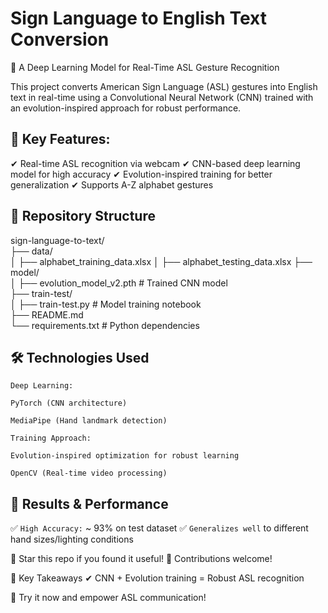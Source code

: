 # Sign Language to English Text Conversion

📌 A Deep Learning Model for Real-Time ASL Gesture Recognition

This project converts American Sign Language (ASL) gestures into English text in real-time using a Convolutional Neural Network (CNN) trained with an evolution-inspired approach for robust performance.

## 🚀 Key Features:

✔ Real-time ASL recognition via webcam
✔ CNN-based deep learning model for high accuracy
✔ Evolution-inspired training for better generalization
✔ Supports A-Z alphabet gestures

## 📂 Repository Structure

sign-language-to-text/  
├── data/  
│ ├── alphabet_training_data.xlsx
│ ├── alphabet_testing_data.xlsx
├── model/  
│ ├── evolution_model_v2.pth # Trained CNN model  
├── train-test/  
│ ├── train-test.py # Model training notebook  
├── README.md  
└── requirements.txt # Python dependencies

## 🛠 Technologies Used

`Deep Learning:`

`PyTorch (CNN architecture)`

`MediaPipe (Hand landmark detection)`

`Training Approach:`

`Evolution-inspired optimization for robust learning`

`OpenCV (Real-time video processing)`

## 🎯 Results & Performance

✅ `High Accuracy:` ~ 93% on test dataset
✅ `Generalizes well` to different hand sizes/lighting conditions

🌟 Star this repo if you found it useful!
🔀 Contributions welcome!

📌 Key Takeaways
✔ CNN + Evolution training = Robust ASL recognition

🚀 Try it now and empower ASL communication!
